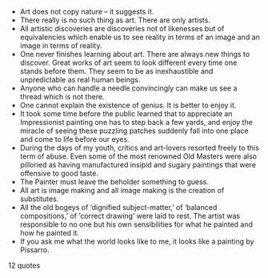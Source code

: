  - Art does not copy nature – it suggests it.
 - There really is no such thing as art. There are only artists.
 - All artistic discoveries are discoveries not of likenesses but of equivalencies which enable us to see reality in terms of an image and an image in terms of reality.
 - One never finishes learning about art. There are always new things to discover. Great works of art seem to look different every time one stands before them. They seem to be as inexhaustible and unpredictable as real human beings.
 - Anyone who can handle a needle convincingly can make us see a thread which is not there.
 - One cannot explain the existence of genius. It is better to enjoy it.
 - It took some time before the public learned that to appreciate an Impressionist painting one has to step back a few yards, and enjoy the miracle of seeing these puzzling patches suddenly fall into one place and come to life before our eyes.
 - During the days of my youth, critics and art-lovers resorted freely to this term of abuse. Even some of the most renowned Old Masters were also pilloried as having manufactured insipid and sugary paintings that were offensive to good taste.
 - The Painter must leave the beholder something to guess.
 - All art is image making and all image making is the creation of substitutes.
 - All the old bogeys of ‘dignified subject-matter,’ of ‘balanced compositions,’ of ‘correct drawing’ were laid to rest. The artist was responsible to no one but his own sensibilities for what he painted and how he painted it.
 - If you ask me what the world looks like to me, it looks like a painting by Pissarro.

12 quotes